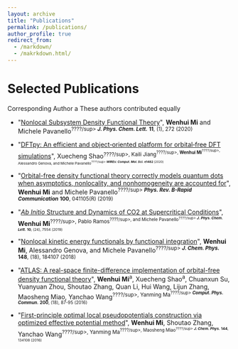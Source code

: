 ```yaml
---
layout: archive
title: "Publications"
permalink: /publications/
author_profile: true
redirect_from:
  - /markdown/
  - /makrkdown.html/
---
```


# Selected Publications
Corresponding Author
a These authors contributed equally

* "[Nonlocal Subsystem Density Functional Theory](https://pubs.acs.org/doi/abs/10.1021/acs.jpclett.9b03281)",
**Wenhui Mi** and Michele Pavanello<sup>????/sup>
***J. Phys. Chem. Lett.*** **11**, (1), 272 (2020)

* "[DFTpy: An efficient and object‐oriented platform for orbital‐free DFT simulations](https://onlinelibrary.wiley.com/doi/abs/10.1002/wcms.1482)",
Xuecheng Shao<sup>????/sup>, Kaili Jiang<sup>????/sup>, **Wenhui Mi**<sup>????/sup>, Alessandro Genova, and Michele Pavanello<sup>????/sup>
***WIREs: Comput. Mol. Sci.*** **e1482** (2020)

* "[Orbital-free density functional theory correctly models quantum dots when asymptotics, nonlocality, and nonhomogeneity are accounted for](https://journals.aps.org/prb/abstract/10.1103/PhysRevB.100.041105)",
**Wenhui Mi** and Michele Pavanello<sup>????/sup>
***Phys. Rev. B-Rapid Communication*** **100**, 041105(R) (2019)

* "[*Ab Initio* Structure and Dynamics of CO2 at Supercritical Conditions](https://pubs.acs.org/doi/abs/10.1021/acs.jpclett.9b03054)",
**Wenhui Mi**<sup>????/sup>, Pablo Ramos<sup>????/sup>, and Michele Pavanello<sup>????/sup>
***J. Phys. Chem. Lett.*** **10**, (24), 7554 (2019)

* "[Nonlocal kinetic energy functionals by functional integration](https://aip.scitation.org/doi/abs/10.1063/1.5023926)",
**Wenhui Mi**, Alessandro Genova, and Michele Pavanello<sup>????/sup>
***J. Chem. Phys.*** **148**, (18), 184107 (2018)


* "[ATLAS: A real-space finite-difference implementation of orbital-free density functional theory](https://www.sciencedirect.com/science/article/pii/S0010465515004154)",
**Wenhui Mi**<sup>a</sup>, Xuecheng Shao<sup>a</sup>, Chuanxun Su, Yuanyuan Zhou, Shoutao Zhang, Quan Li, Hui Wang, Lijun Zhang, Maosheng Miao, Yanchao Wang<sup>????/sup>, Yanming Ma<sup>????/sup>
***Comput. Phys. Commun.*** **200**, (18), 87-95 (2016)

* "[First-principle optimal local pseudopotentials construction via optimized effective potential method](https://aip.scitation.org/doi/abs/10.1063/1.4944989)",
**Wenhui Mi**, Shoutao Zhang, Yanchao Wang<sup>????/sup>, Yanming Ma<sup>????/sup>, Maosheng Miao<sup>????/sup>
***J. Chem. Phys.*** **144**, 134108 (2016)

